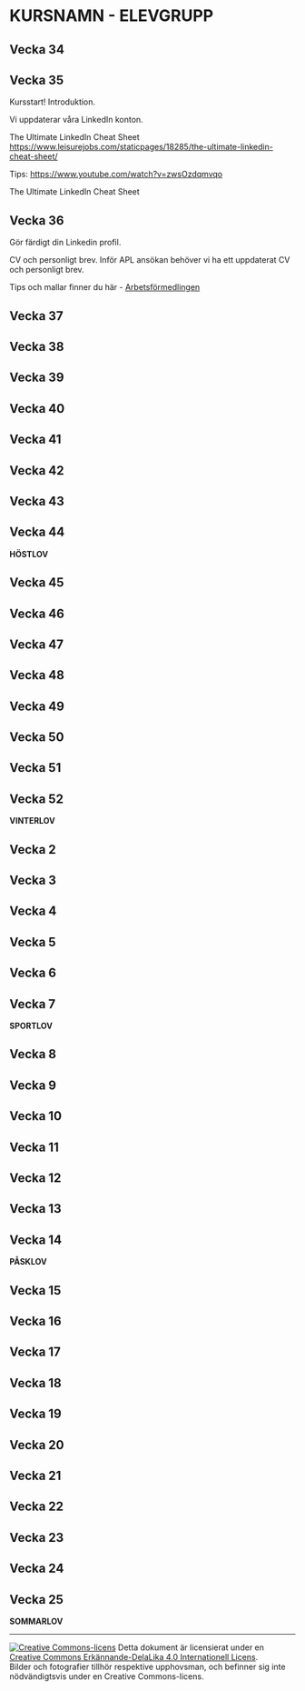 # KURSNAMN - ELEVGRUPP    

## Vecka 34   


## Vecka 35  
Kursstart!
Introduktion.
 
Vi uppdaterar våra LinkedIn konton.
 
The Ultimate LinkedIn Cheat Sheet 
https://www.leisurejobs.com/staticpages/18285/the-ultimate-linkedin-cheat-sheet/

Tips:
https://www.youtube.com/watch?v=zwsOzdqmvqo
 
 
The Ultimate LinkedIn Cheat Sheet

 


## Vecka 36   
Gör färdigt din Linkedin profil.

CV och personligt brev. Inför APL ansökan behöver vi ha ett uppdaterat CV och personligt brev.

Tips och mallar finner du här - [Arbetsförmedlingen](https://arbetsformedlingen.se/for-arbetssokande/cv-ansokan-och-intervju)


## Vecka 37   


## Vecka 38   


## Vecka 39   


## Vecka 40   


## Vecka 41   


## Vecka 42   


## Vecka 43   


## Vecka 44   

**HÖSTLOV**   

## Vecka 45   


## Vecka 46   


## Vecka 47   


## Vecka 48   


## Vecka 49   


## Vecka 50   


## Vecka 51   


## Vecka 52   

**VINTERLOV**   

## Vecka 2   


## Vecka 3   


## Vecka 4   


## Vecka 5   


## Vecka 6   


## Vecka 7   

**SPORTLOV**   

## Vecka 8   


## Vecka 9   


## Vecka 10   


## Vecka 11   


## Vecka 12   


## Vecka 13   


## Vecka 14   

**PÅSKLOV**   
## Vecka 15   


## Vecka 16   


## Vecka 17   


## Vecka 18   


## Vecka 19   


## Vecka 20   


## Vecka 21   


## Vecka 22   


## Vecka 23   


## Vecka 24   


## Vecka 25   
**SOMMARLOV**   

---     
[![Creative Commons-licens](https://i.creativecommons.org/l/by-sa/4.0/80x15.png)](http://creativecommons.org/licenses/by-sa/4.0/) Detta dokument är licensierat under en [Creative Commons Erkännande-DelaLika 4.0 Internationell Licens](http://creativecommons.org/licenses/by-sa/4.0/).    
Bilder och fotografier tillhör respektive upphovsman, och befinner sig inte nödvändigtsvis under en Creative Commons-licens.
